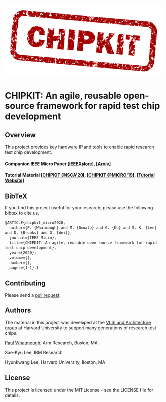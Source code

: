 ![CHIPKIT logo](chipkit_logo.png)

# CHIPKIT: An agile, reusable open-source framework for rapid test chip development

## Overview

This project provides key hardware IP and tools to enable rapid research test chip development.


#### Companion IEEE Micro Paper [\[IEEEXplore\]](https://ieeexplore.ieee.org/document/9096507), [\[Arxiv\]](https://arxiv.org/abs/2001.04504) 

#### Tutorial Material [\[CHIPKIT @ISCA'20\]](https://www.iscaconf.org/isca2020/program/workshops.html#chipkit), [\[CHIPKIT @MICRO'19\]](https://www.microarch.org/micro52/program/workshops.html#chipkit), [\[Tutorial Website\]](https://mrc-donato.github.io/CHIPKIT-Tutorial/)


## BibTeX

If you find this project useful for your research, please use the following bibtex to cite us,

```
@ARTICLE{chipkit_micro2020,
  author={P. {Whatmough} and M. {Donato} and G. {Ko} and S. K. {Lee} and D. {Brooks} and G. {Wei}},
  journal={IEEE Micro}, 
  title={CHIPKIT: An agile, reusable open-source framework for rapid test chip development}, 
  year={2020},
  volume={},
  number={},
  pages={1-1},}
```


## Contributing

Please send a [pull request](https://help.github.com/articles/creating-a-pull-request/).

## Authors

The material in this project was developed at the [VLSI and Architecture group](https://vlsiarch.eecs.harvard.edu/) at Harvard University to support many generations of research test chips.

[Paul Whatmough](https://www.linkedin.com/in/paul-whatmough-2062729/), Arm Research, Boston, MA

Sae-Kyu Lee, IBM Research

Hyunkwang Lee, Harvard University, Boston, MA

## License

This project is licensed under the MIT License - see the LICENSE file for details.
